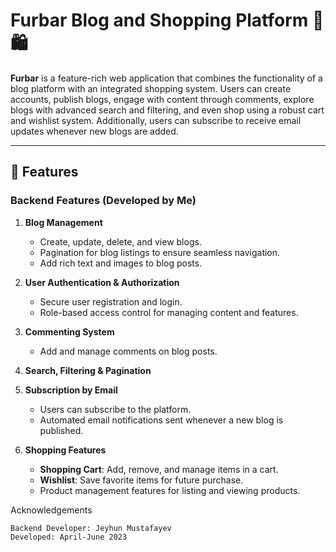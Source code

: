 # Furbar Blog and Shopping Platform 📝🛍️

**Furbar** is a feature-rich web application that combines the functionality of a blog platform with an integrated shopping system. Users can create accounts, publish blogs, engage with content through comments, explore blogs with advanced search and filtering, and even shop using a robust cart and wishlist system. Additionally, users can subscribe to receive email updates whenever new blogs are added.

---

## 🚀 Features

### **Backend Features (Developed by Me)**

1. **Blog Management**
   - Create, update, delete, and view blogs.
   - Pagination for blog listings to ensure seamless navigation.
   - Add rich text and images to blog posts.

2. **User Authentication & Authorization**
   - Secure user registration and login.
   - Role-based access control for managing content and features.

3. **Commenting System**
   - Add and manage comments on blog posts.

4. **Search, Filtering & Pagination**

5. **Subscription by Email**
   - Users can subscribe to the platform.
   - Automated email notifications sent whenever a new blog is published.

6. **Shopping Features**
   - **Shopping Cart**: Add, remove, and manage items in a cart.
   - **Wishlist**: Save favorite items for future purchase.
   - Product management features for listing and viewing products.
  
Acknowledgements

    Backend Developer: Jeyhun Mustafayev
    Developed: April-June 2023

